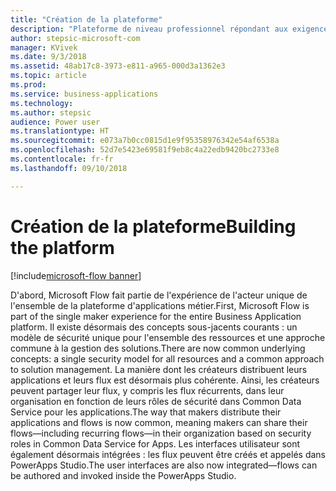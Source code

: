 ```yaml
---
title: "Création de la plateforme"
description: "Plateforme de niveau professionnel répondant aux exigences de cycle de vie et de conformité des créateurs et des administrateurs."
author: stepsic-microsoft-com
manager: KVivek
ms.date: 9/3/2018
ms.assetid: 48ab17c8-3973-e811-a965-000d3a1362e3
ms.topic: article
ms.prod: 
ms.service: business-applications
ms.technology: 
ms.author: stepsic
audience: Power user
ms.translationtype: HT
ms.sourcegitcommit: e073a7b0cc0815d1e9f95358976342e54af6538a
ms.openlocfilehash: 52d7e5423e69581f9eb8c4a22edb9420bc2733e8
ms.contentlocale: fr-fr
ms.lasthandoff: 09/10/2018

---
```

# <a name="building-the-platform"></a><span data-ttu-id="7f5d6-103">Création de la plateforme</span><span class="sxs-lookup"><span data-stu-id="7f5d6-103">Building the platform</span></span>


[!include[microsoft-flow banner](../includes/microsoft-flow.md)]

<span data-ttu-id="7f5d6-104">D'abord, Microsoft Flow fait partie de l'expérience de l'acteur unique de l'ensemble de la plateforme d'applications métier.</span><span class="sxs-lookup"><span data-stu-id="7f5d6-104">First, Microsoft Flow is part of the single maker experience for the entire Business Application platform.</span></span> <span data-ttu-id="7f5d6-105">Il existe désormais des concepts sous-jacents courants : un modèle de sécurité unique pour l'ensemble des ressources et une approche commune à la gestion des solutions.</span><span class="sxs-lookup"><span data-stu-id="7f5d6-105">There are now common underlying concepts: a single security model for all resources and a common approach to solution management.</span></span> <span data-ttu-id="7f5d6-106">La manière dont les créateurs distribuent leurs applications et leurs flux est désormais plus cohérente. Ainsi, les créateurs peuvent partager leur flux, y compris les flux récurrents, dans leur organisation en fonction de leurs rôles de sécurité dans Common Data Service pour les applications.</span><span class="sxs-lookup"><span data-stu-id="7f5d6-106">The way that makers distribute their applications and flows is now common, meaning makers can share their flows—including recurring flows—in their organization based on security roles in Common Data Service for Apps.</span></span> <span data-ttu-id="7f5d6-107">Les interfaces utilisateur sont également désormais intégrées : les flux peuvent être créés et appelés dans PowerApps Studio.</span><span class="sxs-lookup"><span data-stu-id="7f5d6-107">The user interfaces are also now integrated—flows can be authored and invoked inside the PowerApps Studio.</span></span>

